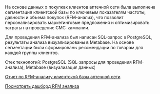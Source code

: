 На основе данных о покупках клиентов аптечной сети была выполнена сегментация клиентской базы по ключевым показателям частоты, давности и объема покупок (RFM-анализ), что позволит персонализировать маркетинговые предложения и оптимизировать затраты на проведение СМС-кампании.

Для проведения RFM-анализа был написан SQL-запрос в PostgreSQL, результаты анализа визуализированы в Metabase. На основе сегментации были сформированы рекомендации по товарам для каждой группы клиентов.

Стек технологий: PostgreSQL (SQL-запросы для проведения RFM-анализа), Metabase (визуализация данных)

[Отчет по RFM-анализу клиентской базы аптечной сети](./RFM-анализ%20клиентской%20базы%20аптечной%20сети.pdf)

[Посмотреть дашборд RFM анализа](https://metabase.simulative.ru/dashboard/228-rfm-analiz)
